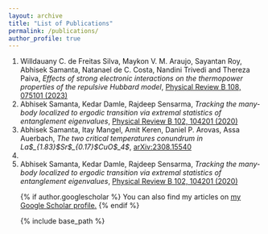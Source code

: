 ```yaml
---
layout: archive
title: "List of Publications"
permalink: /publications/
author_profile: true
---
```



<ol><li>Willdauany C. de Freitas Silva, Maykon V. M. Araujo, Sayantan Roy, Abhisek Samanta, Natanael de C. Costa, Nandini Trivedi and Thereza Paiva, <em>Effects of strong electronic interactions on the thermopower properties of the repulsive Hubbard model</em>, <a href="https://journals.aps.org/prb/abstract/10.1103/PhysRevB.108.075101"> Physical Review B 108, 075101 (2023)</a></li>  
<li>Abhisek Samanta, Kedar Damle, Rajdeep Sensarma, <em>Tracking the many-body localized to ergodic transition via extremal statistics of entanglement eigenvalues</em>, <a href="https://journals.aps.org/prb/abstract/10.1103/PhysRevB.102.104201"> Physical Review B 102, 104201 (2020)</a></li>
<li>Abhisek Samanta, Itay Mangel, Amit Keren, Daniel P. Arovas, Assa Auerbach, <em>The two critical temperatures conundrum in La$_{1.83}$Sr$_{0.17}$CuO$_4$</em>, <a
href="https://arxiv.org/abs/2308.15540"> arXiv:2308.15540</a><li>
<li>Abhisek Samanta, Kedar Damle, Rajdeep Sensarma, <em>Tracking the many-body localized to ergodic transition via extremal statistics of entanglement eigenvalues</em>, <a href="https://journals.aps.org/prb/abstract/10.1103/PhysRevB.102.104201"> Physical Review B 102, 104201 (2020)</a></li>

{% if author.googlescholar %}
  You can also find my articles on <u><a href="{{author.googlescholar}}">my Google Scholar profile</a>.</u>
{% endif %}

{% include base_path %}
